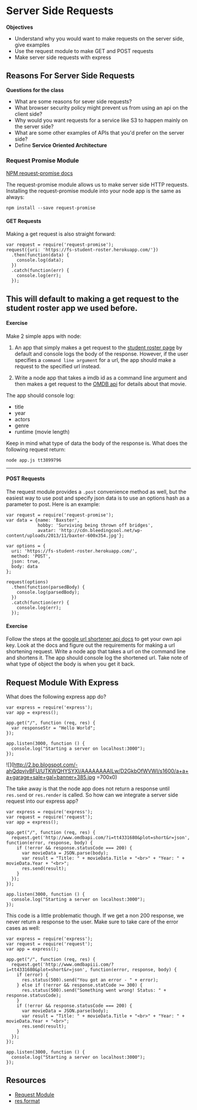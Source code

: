 # Server Side Requests

__Objectives__

* Understand why you would want to make requests on the server side, give examples
* Use the request module to make GET and POST requests
* Make server side requests with express

## Reasons For Server Side Requests

__Questions for the class__

* What are some reasons for sever side requests?  
* What browser security policy might prevent us from using an api on the client side?
* Why would you want requests for a service like S3 to happen mainly on the server side?
* What are some other examples of APIs that you'd prefer on the server side?
* Define __Service Oriented Architecture__

### Request Promise Module
[NPM request-promise docs](https://www.npmjs.com/package/request-promise)

The request-promise module allows us to make server side HTTP requests.  Installing the request-promise module into your node app is the same as always:

```
npm install --save request-promise
```

#### GET Requests

Making a get request is also straight forward:

```
var request = require('request-promise');
request({uri: 'https://fs-student-roster.herokuapp.com/'})
  .then(function(data) {
    console.log(data);
  })
  .catch(function(err) {
    console.log(err);
  });
```
This will default to making a get request to the student roster app we used before. 
---

#### Exercise

Make 2 simple apps with node:

1. An app that simply makes a get request to the [student roster page](https://fs-student-roster.herokuapp.com/) by default and console logs the body of the response. However, if the user specifies a `command line argument` for a url, the app should make a request to the specified url instead.

2. Write a node app that takes a imdb id as a command line argument and then makes a get request to the [OMDB api](http://www.omdbapi.com/) for details about that movie.  

The app should console log: 

* title
* year
* actors
* genre
* runtime (movie length)  

Keep in mind what type of data the body of the response is.  What does the following request return:

```
node app.js tt3899796
```

---

#### POST Requests

The request module provides a ```.post``` convenience method as well, but the easiest way to use post and specify json data is to use an options hash as a parameter to post.  Here is an example:

```
var request = require('request-promise');
var data = {name: 'Baxster',
            hobby: 'Surviving being thrown off bridges',
            avatar: 'http://cdn.bleedingcool.net/wp-content/uploads/2013/11/baxter-600x354.jpg'};

var options = {
  uri: 'https://fs-student-roster.herokuapp.com/',
  method: 'POST',
  json: true,
  body: data
};

request(options)
  .then(function(parsedBody) {
    console.log(parsedBody);
  })
  .catch(function(err) {
    console.log(err);
  });
```

#### Exercise

Follow the steps at the [google url shortener api docs](https://developers.google.com/url-shortener/v1/getting_started#APIKey) to get your own api key.  Look at the docs and figure out the requirements for making a url shortening request.  Write a node app that takes a url on the command line and shortens it. The app should console log the shortened url.  Take note of what type of object the body is when you get it back.

## Request Module With Express

What does the following express app do?

```
var express = require('express');
var app = express();

app.get("/", function (req, res) {
  var responseStr = "Hello World";
});

app.listen(3000, function () {
  console.log("Starting a server on localhost:3000");
});
```

![](http://2.bp.blogspot.com/-ahQdpvjvBFU/UTKWQHYSYXI/AAAAAAAAILw/D2GkbOfWVWI/s1600/a+a+a+garage+sale+gal+banner+385.jpg =700x0)

The take away is that the node app does not return a response until ```res.send``` or ```res.render``` is called.  So how can we integrate a server side request into our express app?


```
var express = require('express');
var request = require('request');
var app = express();

app.get("/", function (req, res) {
  request.get('http://www.omdbapi.com/?i=tt4331680&plot=short&r=json', function(error, response, body) {
    if (!error && response.statusCode === 200) {
      var movieData = JSON.parse(body);
      var result = "Title: " + movieData.Title + "<br>" + "Year: " + movieData.Year + "<br>";
      res.send(result);
    }
  });
});

app.listen(3000, function () {
  console.log("Starting a server on localhost:3000");
});
```

This code is a little problematic though.  If we get a non 200 response, we never return a response to the user.  Make sure to take care of the error cases as well:

```
var express = require('express');
var request = require('request');
var app = express();

app.get("/", function (req, res) {
  request.get('http://www.omdbapiii.com/?i=tt4331680&plot=short&r=json', function(error, response, body) {
    if (error) {
      res.status(500).send("You got an error - " + error);
    } else if (!error && response.statCode >= 300) {
      res.status(500).send("Something went wrong! Status: " + response.statusCode);
    } 
    if (!error && response.statusCode === 200) {
      var movieData = JSON.parse(body);
      var result = "Title: " + movieData.Title + "<br>" + "Year: " + movieData.Year + "<br>";
      res.send(result); 
    }
  });
});

app.listen(3000, function () {
  console.log("Starting a server on localhost:3000");
});
```

## Resources
* [Request Module](https://github.com/request/request)
* [res.format](http://expressjs.com/api.html#res.format)

